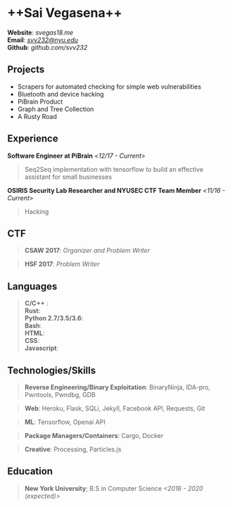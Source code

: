 ++Sai Vegasena++
==================

**Website**: *svegas18.me* <br />
**Email**:   *svv232@nyu.edu* <br />
**Github**:  *github.com/svv232* <br />

Projects
--------
- Scrapers for automated checking for simple web vulnerabilities
- Bluetooth and device hacking 
- PiBrain Product
- Graph and Tree Collection
- A Rusty Road

Experience
----------
**Software Engineer at PiBrain**        <*12/17 - Current*>
> Seq2Seq implementation with tensorflow to build an effective assistant for small businesses

**OSIRIS Security Lab Researcher and NYUSEC CTF Team Member**   <*11/16 - Current*>
> Hacking

CTF
----
> **CSAW 2017**: *Organizer and Problem Writer*

> **HSF 2017**: *Problem Writer*

Languages
---------
> **C/C++** : <br />
> **Rust**: <br />
> **Python 2.7/3.5/3.6**: <br />
> **Bash**: <br />
> **HTML**: <br />
> **CSS**: <br />
> **Javascript**: <br />

Technologies/Skills
-------------------

> **Reverse Engineering/Binary Exploitation**: BinaryNinja, IDA-pro, Pwntools, 
 Pwndbg, GDB

> **Web**: Heroku, Flask, SQLi, Jekyll, Facebook API, Requests, Git 

> **ML**: Tensorflow, Openai API

> **Package Managers/Containers**: Cargo, Docker

> **Creative**: Processing, Particles.js

Education
---------
> **New York University**;  B.S in Computer Science       *<2016 - 2020 (expected)>*
